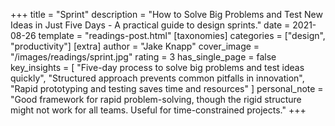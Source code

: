 +++
title = "Sprint"
description = "How to Solve Big Problems and Test New Ideas in Just Five Days - A practical guide to design sprints."
date = 2021-08-26
template = "readings-post.html"
[taxonomies]
categories = ["design", "productivity"]
[extra]
author = "Jake Knapp"
cover_image = "/images/readings/sprint.jpg"
rating = 3
has_single_page = false
key_insights = [
    "Five-day process to solve big problems and test ideas quickly",
    "Structured approach prevents common pitfalls in innovation",
    "Rapid prototyping and testing saves time and resources"
]
personal_note = "Good framework for rapid problem-solving, though the rigid structure might not work for all teams. Useful for time-constrained projects."
+++
